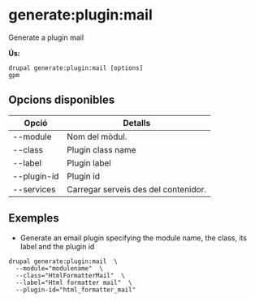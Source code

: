 # generate:plugin:mail
Generate a plugin mail

**Ús:**
```
drupal generate:plugin:mail [options]
gpm
```

## Opcions disponibles
Opció | Detalls
-------|-------------
--module | Nom del mòdul.
--class | Plugin class name
--label | Plugin label
--plugin-id | Plugin id
--services | Carregar serveis des del contenidor.

## Exemples
* Generate an email plugin specifying the module name, the class, its label and the plugin id
```
drupal generate:plugin:mail  \
  --module="modulename"  \
  --class="HtmlFormatterMail"  \
  --label="Html formatter mail"  \
  --plugin-id="html_formatter_mail"
```
